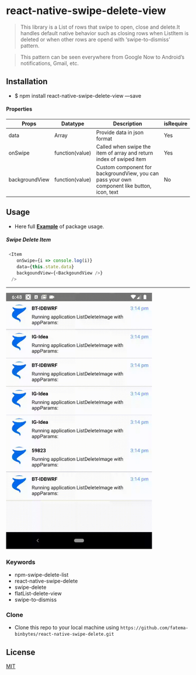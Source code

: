 # react-native-swipe-delete-view 

> This library is a List of rows that swipe to open, close and delete.It handles default native behavior such as closing rows when ListItem is deleted or when other rows are opend with ‘swipe-to-dismiss’ pattern.

> This pattern can be seen everywhere from Google Now to Android’s notifications, Gmail, etc.

## Installation

- $ npm install react-native-swipe-delete-view —save
#### Properties

| Props     | Datatype    | Description | isRequire |
| --------|---------|-------|---------|
| data  | 	Array  | Provide data in json format  | Yes |
| onSwipe | function(value) | Called when swipe the item of array and return index of swiped item | Yes |
| backgroundView | function(value) | Custom component for backgroundView, you can pass your own component like button, icon, text | No |

## Usage
  
-  Here full <a href="https://github.com/fatema-binbytes/react-native-swipe-delete/" target="_blank">**Example**</a> of package usage.

##### Swipe Delete Item
```javascript
 <Item
    onSwipe={i => console.log(i)}
    data={this.state.data}
    backgoundView={<BackgoundView />}
  />
```
---
<img src="https://github.com/fatema-binbytes/react-native-swipe-delete/blob/master/example/images/example.gif" width="400" height="700">

### Keywords 

- npm-swipe-delete-list
- react-native-swipe-delete
- swipe-delete
- flatList-delete-view
- swipe-to-dismiss

### Clone

- Clone this repo to your local machine using `https://github.com/fatema-binbytes/react-native-swipe-delete.git`

## License
[MIT](https://choosealicense.com/licenses/mit/)
